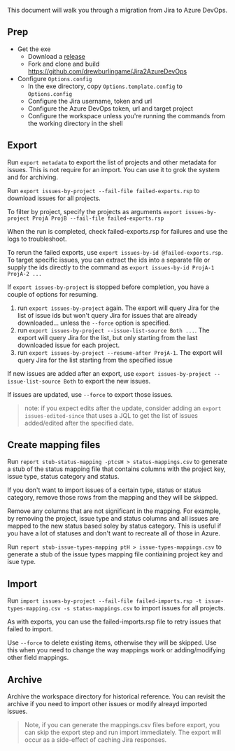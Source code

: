 This document will walk you through a migration from Jira to Azure DevOps.

## Prep

* Get the exe
  * Download a [release](https://github.com/drewburlingame/Jira2AzureDevOps/releases)
  * Fork and clone and build https://github.com/drewburlingame/Jira2AzureDevOps
* Configure `Options.config`
  * In the exe directory, copy `Options.template.config` to `Options.config`
  * Configure the Jira username, token and url
  * Configure the Azure DevOps token, url and target project
  * Configure the workspace unless you're running the commands from the working directory in the shell

## Export

Run `export metadata` to export the list of projects and other metadata for issues.  This is not require for an import.  You can use it to grok the system and for archiving.

Run `export issues-by-project --fail-file failed-exports.rsp` to download issues for all projects. 

To filter by project, specify the projects as arguments `export issues-by-project ProjA ProjB --fail-file failed-exports.rsp`

When the run is completed, check failed-exports.rsp for failures and use the logs to troubleshoot.

To rerun the failed exports, use `export issues-by-id @failed-exports.rsp`.  To target specific issues, you can extract the ids into a separate file or supply the ids directly to the command as `export issues-by-id ProjA-1 ProjA-2 ...`

If `export issues-by-project` is stopped before completion, you have a couple of options for resuming.

1. run `export issues-by-project` again.  The export will query Jira for the list of issue ids but won't query Jira for issues that are already downloaded... unless the `--force` option is specified.
2. run `export issues-by-project --issue-list-source Both ...`. The export will query Jira for the list, but only starting from the last downloaded issue for each project.
3. run `export issues-by-project --resume-after ProjA-1`. The export will query Jira for the list starting from the specified issue

If new issues are added after an export, use `export issues-by-project --issue-list-source Both` to export the new issues.

If issues are updated, use `--force` to export those issues.

> note: if you expect edits after the update, consider adding an `export issues-edited-since` that uses a JQL to get the list of issues added/edited after the specified date.

## Create mapping files

Run `report stub-status-mapping -ptcsH > status-mappings.csv` to generate a stub of the status mapping file that contains columns with the project key, issue type, status category and status.

If you don't want to import issues of a certain type, status or status category, remove those rows from the mapping and they will be skipped.

Remove any columns that are not significant in the mapping.  For example, by removing the project, issue type and status columns and all issues are mapped to the new status based soley by status category.  This is useful if you have a lot of statuses and don't want to recreate all of those in Azure.

Run `report stub-issue-types-mapping ptH > issue-types-mappings.csv` to generate a stub of the issue types mapping file contiaining project key and isue type.

## Import

Run `import issues-by-project --fail-file failed-imports.rsp -t issue-types-mapping.csv -s status-mappings.csv` to import issues for all projects.

As with exports, you can use the failed-imports.rsp file to retry issues that failed to import.

Use `--force` to delete existing items, otherwise they will be skipped.  Use this when you need to change the way mappings work or adding/modifying other field mappings.

## Archive

Archive the workspace directory for historical reference.  You can revisit the archive if you need to import other issues or modify alreayd imported issues.

> Note, if you can generate the mappings.csv files before export, you can skip the export step and run import immediately.  The export will occur as a side-effect of caching Jira responses. 
